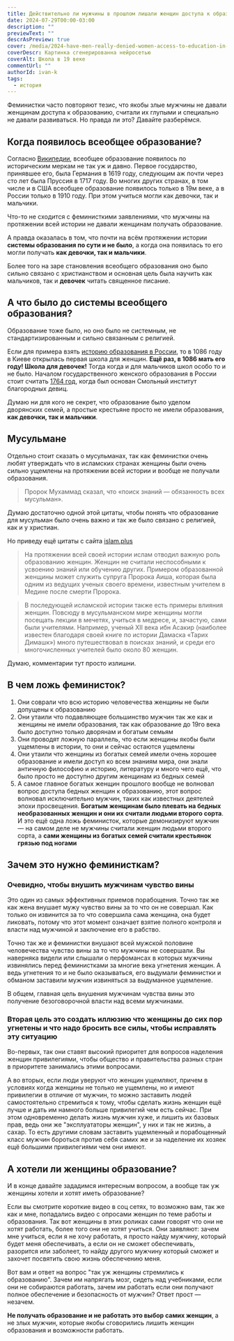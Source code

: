 ```yaml
---
title: Действительно ли мужчины в прошлом лишали женщин доступа к образованию?
date: 2024-07-29T00:00-03:00
description: ""
previewText: ""
descrAsPreview: true
cover: /media/2024-have-men-really-denied-women-access-to-education-in-the-past.avif
coverDescr: Картинка сгенерированна нейросетью
coverAlt: Школа в 19 веке
commentUrl: ""
authorId: ivan-k
tags:
  - история
---
```


Феминистки часто повторяют тезис, что якобы злые мужчины не давали женщинам доступа к образованию, считали их глупыми и специально не давали развиваться. Но правда ли это? Давайте разберёмся.

## Когда появилось всеобщее образование?

Согласно [Википедии](https://ru.wikipedia.org/wiki/%D0%92%D1%81%D0%B5%D0%BE%D0%B1%D1%89%D0%B5%D0%B5_%D0%BE%D0%B1%D1%80%D0%B0%D0%B7%D0%BE%D0%B2%D0%B0%D0%BD%D0%B8%D0%B5), всеобщее образование появилось по историческим меркам не так уж и давно. Первое государство, принявшее его, была Германия в 1619 году, следующим аж почти через сто лет была Пруссия в 1717 году. Во многих других странах, в том числе и в США всеобщее образование появилось только в 19м веке, а в России только в 1910 году. При этом учиться могли как девочки, так и мальчики.

Что-то не сходится с феминисткими заявлениями, что мужчины на протяжении всей истории не давали женщинам получать образование.

А правда оказалась в том, что почти на всём протяжении истории **системы образования по сути и не было**, а когда она появилась то его могли получать **как девочки, так и мальчики**.

Более того на заре становления всеобщего образования оно было сильно связано с христианством и основная цель была научить как мальчиков, так и **девочек** читать священное писание.

## А что было до системы всеобщего образования?

Образование тоже было, но оно было не системным, не стандартизированным и сильно связанным с религией.

Если для примера взять [историю образования в России](https://ru.wikipedia.org/wiki/%D0%9E%D0%B1%D1%80%D0%B0%D0%B7%D0%BE%D0%B2%D0%B0%D0%BD%D0%B8%D0%B5_%D0%B2_%D0%A0%D0%BE%D1%81%D1%81%D0%B8%D0%B8), то в 1086 году в Киеве открылась первая школа для женщин. **Ещё раз, в 1086 мать его году! Школа для девочек!** Тогда когда и для мальчиков школ особо то и не было. Началом государственного женского образования в России стоит считать [1764 год](https://ru.wikipedia.org/wiki/1764_год), когда был основан Смольный институт благородных девиц.

Думаю ни для кого не секрет, что образование было уделом дворянских семей, а простые крестьяне просто не имели образования, **как девочки, так и мальчики**.

## Мусульмане

Отдельно стоит сказать о мусульманах, так как феминистки очень любят утверждать что в исламских странах женщины были очень сильно ущемлены на протяжении всей истории и вообще не получали образования.

> Пророк Мухаммад сказал, что «поиск знаний — обязанность всех мусульман».

Думаю достаточно одной этой цитаты, чтобы понять что образование для мусульман было очень важно и так же было связано с религией, как и у христиан.

Но приведу ещё цитаты с сайта [islam.plus](https://islam.plus/ru/civilizaciya/history/obrazovanie-v-islamskoi-istorii)

> На протяжении всей своей истории ислам отводил важную роль образованию женщин. Женщин не считали неспособными к усвоению знаний или обучению других. Примером образованной женщины может служить супруга Пророка Аиша, которая была одним из ведущих ученых своего времени, известным учителем в Медине после смерти Пророка.

> В последующей исламской истории также есть примеры влияния женщин. Повсюду в мусульманском мире женщины могли посещать лекции в мечетях, учиться в медресе, и, зачастую, сами были учителями. Например, ученый XII века ибн Асакир (наиболее известен благодаря своей книге по истории Дамаска «Тарих Димашк») много путешествовал в поисках знаний, и среди его многочисленных учителей было около 80 женщин.

Думаю, комментарии тут просто излишни.

## В чем ложь феминисток?

1. Они соврали что всю историю человечества женщины не были допущены к образованию
2. Они утаили что подавляющее большинство мужчин так же как и женщины не имели образования, так как образование до 19го века было доступно только дворянам и богатым семьям
3. Они проводят ложную параллель, что если женщины якобы были ущемлены в истории, то они и сейчас остаются ущемлены
4. Они утаили что женщины из богатых семей имели очень хорошее образование и имели доступ ко всем знаниям мира, они знали античную философию и историю, литературу и много чего ещё, что было просто не доступно другим женщинам из бедных семей
5. А самое главное богатых женщин прошлого вообще не волновал вопрос доступа бедных женщин к образованию, этот вопрос волновал исключительно мужчин, таких как известных деятелей эпохи просвещения. **Богатым женщинам было плевать на бедных необразованных женщин и они их считали людьми второго сорта**. И это ещё одна ложь феминисток, которые демонизируют мужчин — на самом деле не мужчины считали женщин людьми второго сорта, а **сами женщины из богатых семей считали крестьянок грязью под ногами**

## Зачем это нужно феминисткам?

### Очевидно, чтобы внушить мужчинам чувство вины

Это один из самых эффективных приемов порабощения. Точно так же как жена внушает мужу чувство вины за то что он не совершал. Как только он извинится за то что совершила сама женщина, она будет ликовать, потому что этот момент означает взятие полного контроля и власти над мужчиной и заключение его в рабство.

Точно так же и феминистки внушают всей мужской половине человечества чувство вины за то что мужчины не совершали. Вы наверняка видели или слышали о перфомансах в которых мужчины извинялись перед феминистками за многие века угнетения женщин. А ведь угнетения то и не было оказываться, его выдумали феминистки и обманом заставили мужчин извиняться за выдуманное ущемление.

В общем, главная цель внушения мужчинам чувства вины это получение безоговорочной власти над всеми мужчинами.

### Вторая цель это создать иллюзию что женщины до сих пор угнетены и что надо бросить все силы, чтобы исправлять эту ситуацию

Во-первых, так они ставят высокий приоритет для вопросов наделения женщин привилегиями, чтобы общество и правительства разных стран в приоритете занимались этими вопросами.

А во вторых, если люди уверуют что женщин ущемляют, причем в условиях когда женщины не только не ущемлены, но и имеют привилегии в отличие от мужчин, то можно заставить людей самостоятельно стремиться к тому, чтобы сделать жизнь женщин ещё лучше и дать им намного больше привилегий чем есть сейчас. При этом одновременно делать жизнь мужчин хуже, и лишить их базовых прав, ведь они же "эксплуататоры женщин", у них и так не жизнь, а сахар. То есть другими словам заставить ущемленный и порабощенный класс мужчин бороться против себя самих же и за наделение их хозяек ещё большими привилегиями чем они имеют.

## А хотели ли женщины образование?

И в конце давайте зададимся интересным вопросом, а вообще так уж женщины хотели и хотят иметь образование?

Если вы смотрите короткие видео в соц сетях, то возможно вам, так же как и мне, попадались видео с опросами женщин по теме работы и образования. Так вот женщины в этих роликах сами говорят что они не хотят работать, более того они не хотят учиться. Они заявляют: зачем мне учиться, если я не хочу работать, я просто найду мужчину, который будет меня обеспечивать, а если он не сможет обеспечивать, разорится или заболеет, то найду другого мужчину который сможет и захочет посвятить свою жизнь обеспечению меня.

Вот вам и ответ на вопрос "так уж женщины стремились к образованию". Зачем им напрягать мозг, сидеть над учебниками, если они не собираются работать, зачем им работать если они получают полное обеспечение и безопасность от мужчин? Ответ прост — незачем.

**Не получать образование и не работать это выбор самих женщин**, а не злых мужчин, которые якобы сговорились лишить женщин образования и возможности работать.
